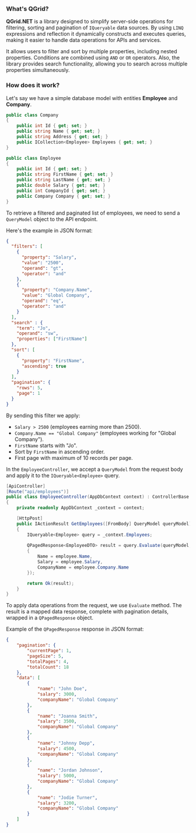 ### What's QGrid?

**QGrid.NET** is a library designed to simplify server-side operations for filtering, sorting and pagination of `IQueryable` data sources. 
By using `LINQ` expressions and reflection it dynamically constructs and executes queries, making it easier to handle data operations for APIs and services.

It allows users to filter and sort by multiple properties, including nested properties. Conditions are combined using `AND` or `OR` operators.
Also, the library provides search functionality, allowing you to search across multiple properties simultaneously.


### How does it work?

Let's say we have a simple database model with entities **Employee** and **Company**.

```csharp
public class Company
{
    public int Id { get; set; }
    public string Name { get; set; }
    public string Address { get; set; }
    public ICollection<Employee> Employees { get; set; } 
}

public class Employee
{
    public int Id { get; set; }
    public string FirstName { get; set; }
    public string LastName { get; set; }
    public double Salary { get; set; }
    public int CompanyId { get; set; }
    public Company Company { get; set; }
}

```
To retrieve a filtered and paginated list of employees, we need to send a `QueryModel` object to the API endpoint.

Here's the example in JSON format:

```json
{
  "filters": [
    {
      "property": "Salary",
      "value": "2500",
      "operand": "gt",
      "operator": "and"
    },
    {
      "property": "Company.Name",
      "value": "Global Company",
      "operand": "eq",
      "operator": "and"
    }
  ],
  "search" : {
    "term": "Jo",
    "operand": "sw",
    "properties": ["FirstName"]
  },
  "sort": [
    {
      "property": "FirstName",
      "ascending": true
    }
  ],
  "pagination": {
    "rows": 5,
    "page": 1
  }
}


```
By sending this filter we apply:
- `Salary > 2500` (employees earning more than 2500).
- `Company.Name == "Global Company"` (employees working for "Global Company").
- `FirstName` starts with "Jo".
- Sort by `FirstName` in ascending order.
- First page with maximum of 10 records per page.

In the `EmployeeController`, we accept a `QueryModel` from the request body and apply it to the `IQueryable<Employee>` query.

```csharp
[ApiController]
[Route("api/employees")]
public class EmployeeController(AppDbContext context) : ControllerBase
{
    private readonly AppDbContext _context = context;

    [HttpPost]
    public IActionResult GetEmployees([FromBody] QueryModel queryModel)
    {
        IQueryable<Employee> query = _context.Employees;
     
        QPagedResponse<EmployeeDTO> result = query.Evaluate(queryModel, employee => new EmployeeDTO
        {
            Name = employee.Name,
            Salary = employee.Salary,
            CompanyName = employee.Company.Name
        });

        return Ok(result);
    }
}
```
To apply data operations from the request, we use `Evaluate` method.
The result is a mapped data response, complete with pagination details, wrapped in a `QPagedResponse` object.

Example of the `QPagedResponse` response in JSON format:

```json
{
    "pagination": {
        "currentPage": 1,
        "pageSize": 5,
        "totalPages": 4,
        "totalCount": 18
    },
    "data": [
        {
            "name": "John Doe",
            "salary": 3000,
            "companyName": "Global Company"
        },
        {
            "name": "Joanna Smith",
            "salary": 3500,
            "companyName": "Global Company"
        },
        {
            "name": "Johnny Depp",
            "salary": 4500,
            "companyName": "Global Company"
        },
        {
            "name": "Jordan Johnson",
            "salary": 5000,
            "companyName": "Global Company"
        },
        {
            "name": "Jodie Turner",
            "salary": 3200,
            "companyName": "Global Company"
        }
    ]
}
```


